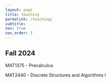 ```yaml
---
layout: page
title: teaching
permalink: /teaching/
subtitle:
nav: true
nav_order: 3
---
```


## Fall 2024

MAT1375 - Precalculus

MAT2440 - Discrete Structures and Algorithms I

